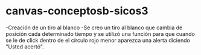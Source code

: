 # canvas-conceptosb-sicos3

-Creación de un tiro al blanco
-Se creo un tiro al blanco que cambia de posición cada determinado tiempo y se utilizó una función para que cuando se le de click dentro de el círculo
rojo menor aparezca una alerta diciendo "Usted acertó".

